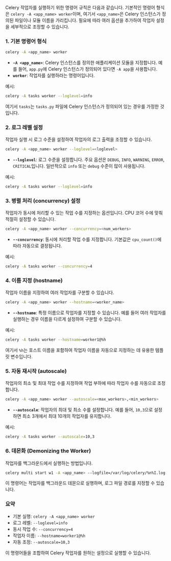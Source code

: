 Celery 작업자를 실행하기 위한 명령어 규칙은 다음과 같습니다. 기본적인 명령어 형식은 `celery -A <app_name> worker`이며, 여기서 `<app_name>`은 Celery 인스턴스가 정의된 파일이나 모듈 이름을 가리킵니다. 필요에 따라 여러 옵션을 추가하여 작업자 설정을 세부적으로 조정할 수 있습니다.

### 1. 기본 명령어 형식

```bash
celery -A <app_name> worker
```

- **`-A <app_name>`**: Celery 인스턴스를 정의한 애플리케이션 모듈을 지정합니다. 예를 들어, `app.py`에 Celery 인스턴스가 정의되어 있다면 `-A app`을 사용합니다.
- **`worker`**: 작업자를 실행하라는 명령어입니다.

예시:
```bash
celery -A tasks worker --loglevel=info
```

여기서 `tasks`는 `tasks.py` 파일에 Celery 인스턴스가 정의되어 있는 경우를 가정한 것입니다.

### 2. 로그 레벨 설정

작업자 실행 시 로그 수준을 설정하여 작업자의 로그 출력을 조정할 수 있습니다.

```bash
celery -A <app_name> worker --loglevel=<loglevel>
```

- **`--loglevel`**: 로그 수준을 설정합니다. 주요 옵션은 `DEBUG`, `INFO`, `WARNING`, `ERROR`, `CRITICAL`입니다. 일반적으로 `info` 또는 `debug` 수준이 많이 사용됩니다.

예시:
```bash
celery -A tasks worker --loglevel=info
```

### 3. 병렬 처리 (concurrency) 설정

작업자가 동시에 처리할 수 있는 작업 수를 지정하는 옵션입니다. CPU 코어 수에 맞춰 적절히 설정할 수 있습니다.

```bash
celery -A <app_name> worker --concurrency=<num_workers>
```

- **`--concurrency`**: 동시에 처리할 작업 수를 지정합니다. 기본값은 `cpu_count()`에 따라 자동으로 결정됩니다.

예시:
```bash
celery -A tasks worker --concurrency=4
```

### 4. 이름 지정 (hostname)

작업자 이름을 지정하여 여러 작업자를 구분할 수 있습니다.

```bash
celery -A <app_name> worker --hostname=<worker_name>
```

- **`--hostname`**: 특정 이름으로 작업자를 지정할 수 있습니다. 예를 들어 여러 작업자를 실행하는 경우 이름을 다르게 설정하여 구분할 수 있습니다.

예시:
```bash
celery -A tasks worker --hostname=worker1@%h
```

여기서 `%h`는 호스트 이름을 포함하여 작업자 이름을 자동으로 지정하는 데 유용한 템플릿 변수입니다.

### 5. 자동 재시작 (autoscale)

작업자의 최소 및 최대 작업 수를 지정하여 작업 부하에 따라 작업자 수를 자동으로 조정합니다.

```bash
celery -A <app_name> worker --autoscale=<max_workers>,<min_workers>
```

- **`--autoscale`**: 작업자의 최대 및 최소 수를 설정합니다. 예를 들어, `10,3`으로 설정하면 최소 3개에서 최대 10개의 작업자를 유지합니다.

예시:
```bash
celery -A tasks worker --autoscale=10,3
```

### 6. 데몬화 (Demonizing the Worker)

작업자를 백그라운드에서 실행하는 방법입니다.

```bash
celery multi start w1 -A <app_name> --logfile=/var/log/celery/%n%I.log --loglevel=info
```

이 명령어는 작업자를 백그라운드 데몬으로 실행하며, 로그 파일 경로를 지정할 수 있습니다.

### 요약

- 기본 실행: `celery -A <app_name> worker`
- 로그 레벨: `--loglevel=info`
- 동시 작업 수: `--concurrency=4`
- 작업자 이름: `--hostname=worker1@%h`
- 자동 조정: `--autoscale=10,3`

이 명령어들을 조합하여 Celery 작업자를 원하는 설정으로 실행할 수 있습니다.